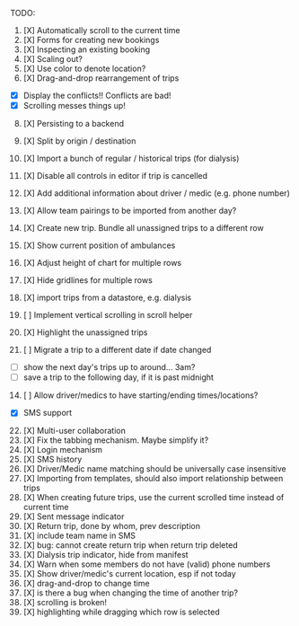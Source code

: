 TODO:

1. [X] Automatically scroll to the current time
2. [X] Forms for creating new bookings
3. [X] Inspecting an existing booking
4. [X] Scaling out?
5. [X] Use color to denote location?
6. [X] Drag-and-drop rearrangement of trips
  - [X] Display the conflicts!! Conflicts are bad!
  - [X] Scrolling messes things up!
8. [X] Persisting to a backend
9. [X] Split by origin / destination
7. [X] Import a bunch of regular / historical trips (for dialysis)
10. [X] Disable all controls in editor if trip is cancelled

12. [X] Add additional information about driver / medic (e.g. phone number)
13. [X] Allow team pairings to be imported from another day?

16. [X] Create new trip. Bundle all unassigned trips to a different row
17. [X] Show current position of ambulances
18. [X] Adjust height of chart for multiple rows
19. [X] Hide gridlines for multiple rows
15. [X] import trips from a datastore, e.g. dialysis

20. [ ] Implement vertical scrolling in scroll helper
21. [X] Highlight the unassigned trips
11. [ ] Migrate a trip to a different date if date changed
  - [ ] show the next day's trips up to around... 3am?
  - [ ] save a trip to the following day, if it is past midnight
14. [ ] Allow driver/medics to have starting/ending times/locations?
  - [X] SMS support
22. [X] Multi-user collaboration
23. [X] Fix the tabbing mechanism. Maybe simplify it?
24. [X] Login mechanism
25. [X] SMS history
26. [X] Driver/Medic name matching should be universally case insensitive
27. [X] Importing from templates, should also import relationship between trips
28. [X] When creating future trips, use the current scrolled time instead of current time
29. [X] Sent message indicator
30. [X] Return trip, done by whom, prev description
31. [X] include team name in SMS
32. [X] bug: cannot create return trip when return trip deleted
34. [X] Dialysis trip indicator, hide from manifest
35. [X] Warn when some members do not have (valid) phone numbers
36. [X] Show driver/medic's current location, esp if not today
37. [X] drag-and-drop to change time
38. [X] is there a bug when changing the time of another trip?
39. [X] scrolling is broken!
40. [X] highlighting while dragging which row is selected